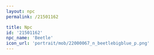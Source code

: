 ```yaml
---
layout: npc
permalink: /21501162

title: Npc
id: '21501162'
npc_name: 'Beetle'
icon_url: 'portrait/mob/22000067_n_beetlebigblue_p.png'
---
```

